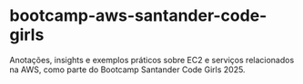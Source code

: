 # bootcamp-aws-santander-code-girls
Anotações, insights e exemplos práticos sobre EC2 e serviços relacionados na AWS, como parte do Bootcamp Santander Code Girls 2025.
